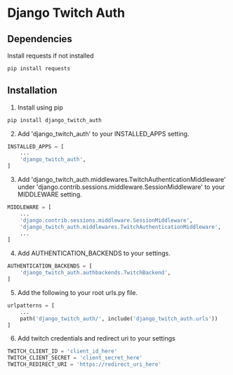 # Django Twitch Auth

## Dependencies

Install requests if not installed

```bash
pip install requests
```

## Installation

1. Install using pip

```bash
pip install django_twitch_auth
```

2. Add 'django_twitch_auth' to your INSTALLED_APPS setting.

```python
INSTALLED_APPS = [
    ...
    'django_twitch_auth',
]
```

3. Add 'django_twitch_auth.middlewares.TwitchAuthenticationMiddleware' under 'django.contrib.sessions.middleware.SessionMiddleware' to your MIDDLEWARE setting.

```python
MIDDLEWARE = [
    ...
    'django.contrib.sessions.middleware.SessionMiddleware',
    'django_twitch_auth.middlewares.TwitchAuthenticationMiddleware',
    ...
]
```

4. Add AUTHENTICATION_BACKENDS to your settings.

```python
AUTHENTICATION_BACKENDS = [
    'django_twitch_auth.authbackends.TwitchBackend',
]
```

5. Add the following to your root urls.py file.

```python
urlpatterns = [
    ...
    path('django_twitch_auth/', include('django_twitch_auth.urls'))
]
```

6. Add twitch credentials and redirect uri to your settings

```python
TWITCH_CLIENT_ID = 'client_id_here'
TWITCH_CLIENT_SECRET = 'client_secret_here'
TWITCH_REDIRECT_URI = 'https://redirect_uri_here'
```
